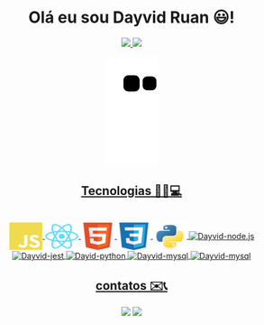 <h1 align="center">Olá eu sou Dayvid Ruan 😃️!</h1>

<div align="center">
  <a href="https://github.com/Dayvid-Ruan">
  <img height="180em" src="https://github-readme-stats.vercel.app/api?username=Dayvid-Ruan&show_icons=true&theme=dark&include_all_commits=true&count_private=true"/>
  <img height="180em" src="https://github-readme-stats.vercel.app/api/top-langs/?username=Dayvid-Ruan&layout=compact&langs_count=7&theme=dark"/>
</div>
 
<div align="center">

 ![Snake animation](https://github.com/Dayvid-Ruan/Dayvid-Ruan/blob/output/github-contribution-grid-snake.svg)

</div>
  
<h2 align="center">Tecnologias 🧑‍💻💻</h2>

<div align="center" style="display: inline_block"><br>
  <img align="center" alt="Dayvid-Js" height="50" width="60" src="https://raw.githubusercontent.com/devicons/devicon/master/icons/javascript/javascript-plain.svg">
  <img align="center" alt="Dayvid-React" height="50" width="60" src="https://raw.githubusercontent.com/devicons/devicon/master/icons/react/react-original.svg">
  <img align="center" alt="Dayvid-HTML" height="50" width="60" src="https://raw.githubusercontent.com/devicons/devicon/master/icons/html5/html5-original.svg">
  <img align="center" alt="Dayvid-CSS" height="50" width="60" src="https://raw.githubusercontent.com/devicons/devicon/master/icons/css3/css3-original.svg">
  <img align="center" alt="Dayvid-Python" height="50" width="60" src="https://raw.githubusercontent.com/devicons/devicon/master/icons/python/python-original.svg">
  <img align="center" alt="Dayvid-node.js" height="50" width="60" src="https://cdn.jsdelivr.net/gh/devicons/devicon/icons/nodejs/nodejs-original.svg" />
  <img align="center" alt="Dayvid-jest" height="50" width="60" src="https://cdn.jsdelivr.net/gh/devicons/devicon/icons/jest/jest-plain.svg" />
  <img align="center" alt="Dayid-python" height="50" width="60" src="https://cdn.jsdelivr.net/gh/devicons/devicon/icons/python/python-original.svg" />
  <img align="center" alt="Dayvid-mysql" heigth="50" width="60" src="https://cdn.jsdelivr.net/gh/devicons/devicon/icons/mysql/mysql-original.svg" />
  <img align="center" alt="Dayvid-mysql" heigth="50" width="60" src="https://cdn.jsdelivr.net/gh/devicons/devicon/icons/mongodb/mongodb-original.svg" />
</div>
  
##

<h2 align="center">contatos ✉️📞</h2>
<div align="center">
  <a href="https://www.linkedin.com/in/dayvid-ferreira/"><img src="https://img.shields.io/badge/-LinkedIn-%230077B5?style=for-the-badge&logo=linkedin&logoColor=white" target="_blank"></a>
  <a href="mailto:ruan12bbg@gmail.com"><img src="https://img.shields.io/badge/Gmail-D14836?style=for-the-badge&logo=gmail&logoColor=white" target="_blank"></a>
</div>
